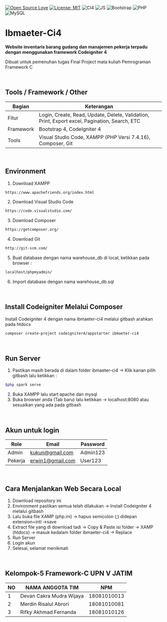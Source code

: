 [![Open Source Love](https://badges.frapsoft.com/os/v1/open-source.svg?style=flat)](https://github.com/ellerbrock/open-source-badges/)
[![License: MIT](https://img.shields.io/badge/License-MIT-green.svg)](https://opensource.org/licenses/MIT)
![CI4](https://img.shields.io/badge/-Codeigniter4-blue?style=flat&logo=Codeigniter)
![JS](https://img.shields.io/badge/javascript%20-%23323330.svg?&style=flat&logo=javascript&logoColor=%23F7DF1E)
![Bootstrap](https://img.shields.io/badge/-Bootstrap-purple.svg?&logo=bootstrap&logoColor=white)
![PHP](https://img.shields.io/badge/-PHP-grey.svg?&logo=PHP&logoColor=white)
![MySQL](https://img.shields.io/badge/-MySQL-tosca.svg?style=flat&logo=mysql&logoColor=white)

# Ibmaeter-Ci4
<b>Website inventaris barang gudang dan manajemen pekerja terpadu dengan menggunakan framework Codeigniter 4</b>
<p>Dibuat untuk pemenuhan tugas Final Project mata kuliah Pemrograman Framework C</p>

<br>

## Tools / Framework / Other
| Bagian | Keterangan |
| --- | --- |
| Fitur | Login, Create, Read, Update, Delete, Validation, Print, Export excel, Pagination, Search, ETC |
| Framework | Bootstrap 4, CodeIgniter 4 |
| Tools | Visual Studio Code, XAMPP (PHP Versi 7.4.16), Composer, Git |

<br>

## Environment
1. Download XAMPP
```bash
https://www.apachefriends.org/index.html
```
2. Download Visual Studio Code 
```bash
https://code.visualstudio.com/
```
3. Download Composer
```bash
https://getcomposer.org/
```
4. Download Git
```bash
http://git-scm.com/
```
5. Buat database dengan nama warehouse_db di local, ketikkan pada browser :
```bash
localhost/phpmyadmin/
```
6. Import database dengan nama warehouse_db.sql

<br>

## Install Codeigniter Melalui Composer
Install Codeigniter 4 dengan nama ibmaeter-ci4 melalui gitbash arahkan pada htdocs
```bash
composer create-project codeigniter4/appstarter ibmaeter-ci4
```

<br>

## Run Server
1. Pastikan masih berada di dalam folder ibmaeter-ci4 -> Klik kanan pilih gitbash lalu ketikkan :
```bash
$php spark serve
```
2. Buka XAMPP lalu start apache dan mysql
3. Buka browser anda (Tab baru) lalu ketikkan -> localhost:8080 atau sesuaikan yang ada pada gitbash

<br>

## Akun untuk login
| Role | Email | Password |
| --- | --- | --- |
| Admin | kukun@gmail.com | Admin123 |
| Pekerja | erwin1@gmail.com | User123 |

<br>

## Cara Menjalankan Web Secara Local
1. Download repository ini
2. Environment pastikan semua telah dilakukan -> Install Codeigniter 4 melalui gitbash
3. Lalu buka file XAMP (php.ini) -> hapus semicolon (;) didepan extension=intl ->save
4. Extract file yang di download tadi -> Copy & Paste isi folder -> XAMP (htdocs) -> masuk kedalam folder ibmaeter-ci4 -> Replace
5. Run Server
6. Login akun
7. Selesai, selamat menikmati

<br>

## Kelompok-5 Framework-C UPN V JATIM
| NO | NAMA ANGGOTA TIM | NPM |
| --- | --- | --- |
| 1 | Devan Cakra Mudra Wijaya | 18081010013 |
| 2 | Merdin Risalul Abrori | 18081010081 |
| 3 | Rifky Akhmad Fernanda | 18081010126 |
